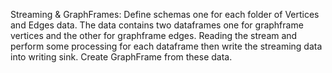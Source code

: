 Streaming & GraphFrames:
    Define schemas one for each folder of Vertices and Edges data.
    The data contains two dataframes one for graphframe vertices and the other for graphframe edges. 
    Reading the stream and perform some processing for each dataframe then write the streaming data into writing sink.
    Create GraphFrame from these data.
